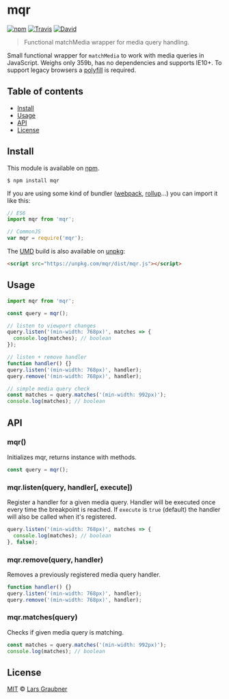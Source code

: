 # mqr

[![npm](https://img.shields.io/npm/v/mqr.svg)](https://www.npmjs.com/package/mqr) [![Travis](https://img.shields.io/travis/lgraubner/mqr.svg)](https://travis-ci.org/lgraubner/mqr) [![David](https://img.shields.io/david/lgraubner/mqr.svg)](https://david-dm.org/lgraubner/mqr)

> Functional matchMedia wrapper for media query handling.

Small functional wrapper for `matchMedia` to work with media queries in JavaScript. Weighs only 359b, has no dependencies and supports IE10+. To support legacy browsers a [polyfill](https://github.com/paulirish/matchMedia.js) is required.

## Table of contents

- [Install](#install)
- [Usage](#usage)
- [API](#api)
- [License](#license)

## Install

This module is available on [npm](https://www.npmjs.com/).

```
$ npm install mqr
```

If you are using some kind of bundler ([webpack](https://webpack.js.org), [rollup](https://rollupjs.org)...) you can import it like this:

```JavaScript
// ES6
import mqr from 'mqr';

// CommonJS
var mqr = require('mqr');
```

The [UMD](https://github.com/umdjs/umd) build is also available on [unpkg](https://unpkg.com/#/):

```HTML
<script src="https://unpkg.com/mqr/dist/mqr.js"></script>
```

## Usage

```JavaScript
import mqr from 'mqr';

const query = mqr();

// listen to viewport changes
query.listen('(min-width: 768px)', matches => {
  console.log(matches); // boolean
});

// listen + remove handler
function handler() {}
query.listen('(min-width: 768px)', handler);
query.remove('(min-width: 768px)', handler);

// simple media query check
const matches = query.matches('(min-width: 992px)');
console.log(matches); // boolean
```

## API

### mqr()

Initializes mqr, returns instance with methods.

```JavaScript
const query = mqr();
```

### mqr.listen(query, handler[, execute])

Register a handler for a given media query. Handler will be executed once every time the breakpoint is reached. If `execute` is `true` (default) the handler will also be called when it's registered.

```JavaScript
query.listen('(min-width: 768px)', matches => {
  console.log(matches); // boolean
}, false);
```

### mqr.remove(query, handler)

Removes a previously registered media query handler.

```JavaScript
function handler() {}
query.listen('(min-width: 768px)', handler);
query.remove('(min-width: 768px)', handler);
```

### mqr.matches(query)

Checks if given media query is matching.

```JavaScript
const matches = query.matches('(min-width: 992px)');
console.log(matches); // boolean
```

## License

[MIT](https://github.com/lgraubner/mqr/blob/master/LICENSE) © [Lars Graubner](https://larsgraubner.com)
